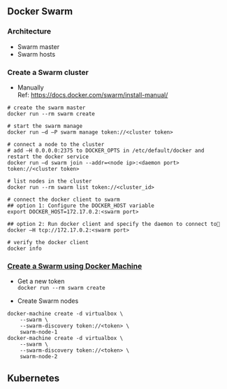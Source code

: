 ## Docker Swarm
### Architecture
- Swarm master
- Swarm hosts

### Create a Swarm cluster
- Manually  
Ref: https://docs.docker.com/swarm/install-manual/  

```
# create the swarm master
docker run --rm swarm create

# start the swarm manage
docker run –d –P swarm manage token://<cluster token>

# connect a node to the cluster
# add –H 0.0.0.0:2375 to DOCKER_OPTS in /etc/default/docker and restart the docker service
docker run –d swarm join --addr=<node ip>:<daemon port> token://<cluster token>

# list nodes in the cluster
docker run --rm swarm list token://<cluster_id>

# connect the docker client to swarm
## option 1: Configure the DOCKER_HOST variable
export DOCKER_HOST=172.17.0.2:<swarm port>

## option 2: Run docker client and specify the daemon to connect to
docker –H tcp://172.17.0.2:<swarm port>

# verify the docker client
docker info
```

### [Create a Swarm using Docker Machine](https://docs.docker.com/swarm/install-w-machine/)
- Get a new token  
`docker run --rm swarm create`

- Create Swarm nodes
```
docker-machine create -d virtualbox \
    --swarm \
    --swarm-discovery token://<token> \
    swarm-node-1
docker-machine create -d virtualbox \
    --swarm \
    --swarm-discovery token://<token> \
    swarm-node-2
```


## Kubernetes
